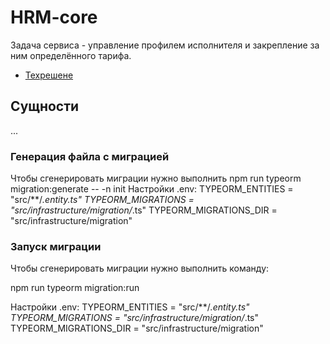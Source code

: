 # HRM-core

Задача сервиса - управление профилем исполнителя и закрепление за ним определённого тарифа.
 

- [Техрешене](https://qleanru.atlassian.net/wiki/spaces/DOCS/pages/1923809281/beta-1+HRM+Core)


## Сущности
...

### Генерация файла с миграцией
Чтобы сгенерировать миграции нужно выполнить
npm run typeorm migration:generate -- -n init
Настройки .env:
TYPEORM_ENTITIES = "src/**/*.entity.ts"
TYPEORM_MIGRATIONS = "src/infrastructure/migration/*.ts"
TYPEORM_MIGRATIONS_DIR = "src/infrastructure/migration"

### Запуск миграции
Чтобы сгенерировать миграции нужно выполнить команду:

npm run typeorm migration:run

Настройки .env:
TYPEORM_ENTITIES = "src/**/*.entity.ts"
TYPEORM_MIGRATIONS = "src/infrastructure/migration/*.ts"
TYPEORM_MIGRATIONS_DIR = "src/infrastructure/migration"
